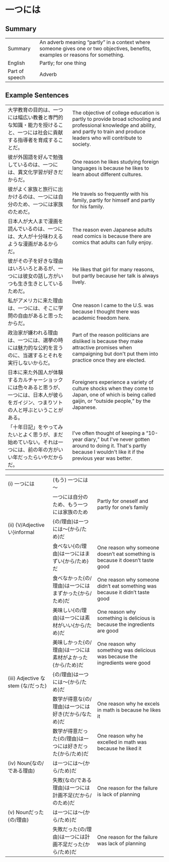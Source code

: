 # 一つには

## Summary

<table><tr>   <td>Summary</td>   <td>An adverb meaning “partly” in a context where someone gives one or two objectives, benefits, examples or reasons for something.</td></tr><tr>   <td>English</td>   <td>Partly; for one thing</td></tr><tr>   <td>Part of speech</td>   <td>Adverb</td></tr></table>

## Example Sentences

<table><tr>   <td>大学教育の目的は、一つには幅広い教養と専門的な知識・能力を授けること、一つには社会に貢献する指導者を育成することだ。</td>   <td>The objective of college education is partly to provide broad schooling and professional knowledge and ability, and partly to train and produce leaders who will contribute to society.</td></tr><tr>   <td>彼が外国語を好んで勉強しているのは、一つには、異文化学習が好きだからだ。</td>   <td>One reason he likes studying foreign languages is because he likes to learn about different cultures.</td></tr><tr>   <td>彼がよく家族と旅行に出かけるのは、一つには自分のため、一つには家族のためだ。</td>   <td>He travels so frequently with his family, partly for himself and partly for his family.</td></tr><tr>   <td>日本人が大人まで漫画を読んでいるのは、一つには、大人が十分味わえるような漫画があるからだ。</td>   <td>The reason even Japanese adults read comics is because there are comics that adults can fully enjoy.</td></tr><tr>   <td>彼がその子を好きな理由はいろいろとあるが、一つには彼女の話し方がいつも生き生きとしているためだ。</td>   <td>He likes that girl for many reasons, but partly because her talk is always lively.</td></tr><tr>   <td>私がアメリカに来た理由は、一つには、そこに学問の自由があると思ったからだ。</td>   <td>One reason I came to the U.S. was because I thought there was academic freedom here.</td></tr><tr>   <td>政治家が嫌われる理由は、一つには、選挙の時には魅力的な公約を言うのに、当選するとそれを実行しないからだ。</td>   <td>Part of the reason politicians are disliked is because they make attractive promises when campaigning but don't put them into practice once they are elected.</td></tr><tr>   <td>日本に来た外国人が体験するカルチャーショックには色々あると思うが、一つには、日本人が彼らをガイジン、つまりソトの人と呼ぶということがある。</td>   <td>Foreigners experience a variety of culture shocks when they come to Japan, one of which is being called gaijin, or “outside people,” by the Japanese.</td></tr><tr>   <td>「十年日記」をやってみたいとよく思うが、まだ始めていない。それは一つには、前の年の方がいい年だったらいやだからだ。</td>   <td>I've often thought of keeping a &ldquo;10-year diary,” but I've never gotten around to doing it. That's partly because I wouldn't like it if the previous year was better.</td></tr></table>

<table class="table"><tbody><tr class="tr head"><td class="td"><span class="numbers">(i)</span> <span class="concept">一つには</span></td><td class="td"><span>(もう)</span> <span class="concept">一つには</span><span>～</span></td><td class="td"></td></tr><tr class="tr"><td class="td"></td><td class="td"><span class="concept">一つには</span><span>自分のため、もう</span><span class="concept">一つには</span><span>家族のため</span></td><td class="td"><span>Partly for oneself and partly for one’s family</span></td></tr><tr class="tr head"><td class="td"><span class="numbers">(ii)</span> <span class="bold">{V/Adjectiveい}informal</span></td><td class="td"><span>{の/理由}は</span><span class="concept">一つには</span><span>～{から/ため}だ</span></td><td class="td"></td></tr><tr class="tr"><td class="td"></td><td class="td"><span>食べない{の/理由}は</span><span class="concept">一つには</span><span>まずい{から/ため}だ</span></td><td class="td"><span>One reason why someone doesn’t eat something is because it doesn’t taste good</span></td></tr><tr class="tr"><td class="td"></td><td class="td"><span>食べなかった{の/理由}は</span><span class="concept">一つには</span><span>まずかった{から/ため}だ</span></td><td class="td"><span>One reason why someone didn’t eat something was because it didn’t taste good</span></td></tr><tr class="tr"><td class="td"></td><td class="td"><span>美味しい{の/理由}は</span><span class="concept">一つには</span><span>素材がいい{から/ため}だ</span></td><td class="td"><span>One reason why something is delicious is because the ingredients are good</span></td></tr><tr class="tr"><td class="td"></td><td class="td"><span>美味しかった{の/理由}は</span><span class="concept">一つには</span><span>素材がよかった{から/ため}だ</span></td><td class="td"><span>One reason why something was delicious was because the ingredients were good</span></td></tr><tr class="tr head"><td class="td"><span class="numbers">(iii)</span> <span class="bold">Adjective な stem {な/だった}</span></td><td class="td"><span>{の/理由}は</span><span class="concept">一つには</span><span>～{から/ため}だ</span></td><td class="td"></td></tr><tr class="tr"><td class="td"></td><td class="td"><span>数学が得意な{の/理由}は</span><span class="concept">一つには</span><span>好き{だから/なため}だ</span></td><td class="td"><span>One reason why he excels in math is because he likes it</span></td></tr><tr class="tr"><td class="td"></td><td class="td"><span>数学が得意だった{の/理由}は</span><span class="concept">一つには</span><span>好きだった{から/ため}だ</span></td><td class="td"><span>One reason why he excelled in math was because he liked it</span></td></tr><tr class="tr head"><td class="td"><span class="numbers">(iv)</span> <span class="bold">Noun{なの/である理由}</span></td><td class="td"><span>は</span><span class="concept">一つには</span><span>～{から/ため}だ</span></td><td class="td"></td></tr><tr class="tr"><td class="td"></td><td class="td"><span>失敗{なの/である理由}は</span><span class="concept">一つには</span><span>計画不足{だから/のため}だ</span></td><td class="td"><span>One reason for the failure is lack of planning</span></td></tr><tr class="tr head"><td class="td"><span class="numbers">(v)</span> <span class="bold">Nounだった{の/理由}</span></td><td class="td"><span>は</span><span class="concept">一つには</span><span>～{から/ため}だ</span></td><td class="td"></td></tr><tr class="tr"><td class="td"></td><td class="td"><span>失敗だった{の/理由}は</span><span class="concept">一つには</span><span>計画不足だった{から/ため}だ</span></td><td class="td"><span>One reason for the failure was lack of planning</span></td></tr></tbody></table>

